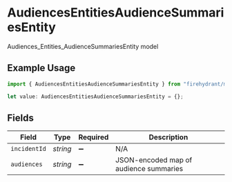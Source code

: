 # AudiencesEntitiesAudienceSummariesEntity

Audiences_Entities_AudienceSummariesEntity model

## Example Usage

```typescript
import { AudiencesEntitiesAudienceSummariesEntity } from "firehydrant/models/components";

let value: AudiencesEntitiesAudienceSummariesEntity = {};
```

## Fields

| Field                                  | Type                                   | Required                               | Description                            |
| -------------------------------------- | -------------------------------------- | -------------------------------------- | -------------------------------------- |
| `incidentId`                           | *string*                               | :heavy_minus_sign:                     | N/A                                    |
| `audiences`                            | *string*                               | :heavy_minus_sign:                     | JSON-encoded map of audience summaries |